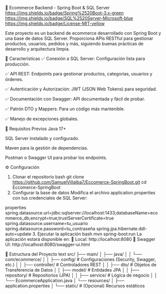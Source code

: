 🛒 Ecommerce Backend - Spring Boot & SQL Server
https://img.shields.io/badge/Spring%2520Boot-3.x-green
https://img.shields.io/badge/SQL%2520Server-Microsoft-blue
https://img.shields.io/badge/License-MIT-yellow

Este proyecto es un backend de ecommerce desarrollado con Spring Boot y una base de datos SQL Server. Proporciona APIs RESTful para gestionar productos, usuarios, pedidos y más, siguiendo buenas prácticas de desarrollo y arquitectura limpia.

📌 Características
✅ Conexión a SQL Server: Configuración lista para producción.

✅ API REST: Endpoints para gestionar productos, categorías, usuarios y órdenes.

✅ Autenticación y Autorización: JWT (JSON Web Tokens) para seguridad.

✅ Documentación con Swagger: API documentada y fácil de probar.

✅ Patrón DTO y Mappers: Para un código más mantenible.

✅ Manejo de excepciones globales.

🚀 Requisitos Previos
Java 17+

SQL Server instalado y configurado.

Maven para la gestión de dependencias.

Postman o Swagger UI para probar los endpoints.

⚙️ Configuración
1. Clonar el repositorio
bash
git clone https://github.com/SamuelVillalba7/Eccomerce-SpringBoot.git
cd Eccomerce-SpringBoot
2. Configurar la base de datos
Modifica el archivo application.properties con tus credenciales de SQL Server:

properties
spring.datasource.url=jdbc:sqlserver://localhost:1433;databaseName=ecommerce_db;encrypt=true;trustServerCertificate=true
spring.datasource.username=tu_usuario
spring.datasource.password=tu_contraseña
spring.jpa.hibernate.ddl-auto=update
3. Ejecutar la aplicación
bash
mvn spring-boot:run
La aplicación estará disponible en:
🔹 Local: http://localhost:8080
🔹 Swagger UI: http://localhost:8080/swagger-ui.html

📄 Estructura del Proyecto
text
src/
├── main/
│   ├── java/
│   │   └── com/ecommerce/
│   │       ├── config/       # Configuraciones (Security, Swagger, etc.)
│   │       ├── controller/   # Controladores REST
│   │       ├── dto/          # Objetos de Transferencia de Datos
│   │       ├── model/        # Entidades JPA
│   │       ├── repository/   # Repositorios (JPA)
│   │       ├── service/      # Lógica de negocio
│   │       └── EcommerceApplication.java
│   └── resources/
│       ├── application.properties
│       └── static/           # (Opcional) Recursos estáticos
